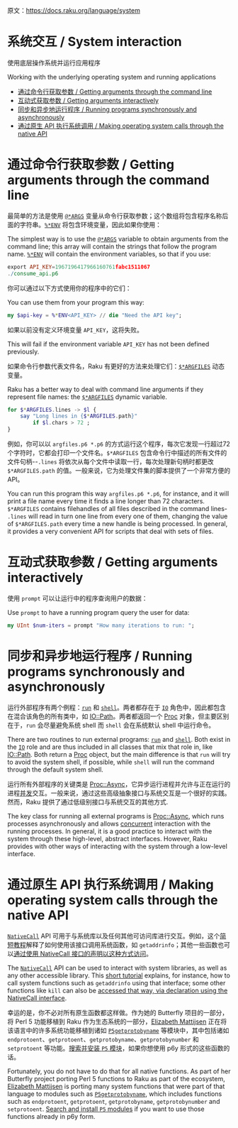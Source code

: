 原文：https://docs.raku.org/language/system

# 系统交互 / System interaction

使用底层操作系统并运行应用程序

Working with the underlying operating system and running applications

<!-- MarkdownTOC -->

- [通过命令行获取参数 / Getting arguments through the command line](#%E9%80%9A%E8%BF%87%E5%91%BD%E4%BB%A4%E8%A1%8C%E8%8E%B7%E5%8F%96%E5%8F%82%E6%95%B0--getting-arguments-through-the-command-line)
- [互动式获取参数 / Getting arguments interactively](#%E4%BA%92%E5%8A%A8%E5%BC%8F%E8%8E%B7%E5%8F%96%E5%8F%82%E6%95%B0--getting-arguments-interactively)
- [同步和异步地运行程序 / Running programs synchronously and asynchronously](#%E5%90%8C%E6%AD%A5%E5%92%8C%E5%BC%82%E6%AD%A5%E5%9C%B0%E8%BF%90%E8%A1%8C%E7%A8%8B%E5%BA%8F--running-programs-synchronously-and-asynchronously)
- [通过原生 API 执行系统调用 / Making operating system calls through the native API](#%E9%80%9A%E8%BF%87%E5%8E%9F%E7%94%9F-api-%E6%89%A7%E8%A1%8C%E7%B3%BB%E7%BB%9F%E8%B0%83%E7%94%A8--making-operating-system-calls-through-the-native-api)

<!-- /MarkdownTOC -->

<a id="%E9%80%9A%E8%BF%87%E5%91%BD%E4%BB%A4%E8%A1%8C%E8%8E%B7%E5%8F%96%E5%8F%82%E6%95%B0--getting-arguments-through-the-command-line"></a>
# 通过命令行获取参数 / Getting arguments through the command line

最简单的方法是使用 [`@*ARGS`](https://docs.raku.org/language/variables#%24%2AARGS) 变量从命令行获取参数；这个数组将包含程序名称后面的字符串。[`%*ENV`](https://docs.raku.org/language/variables#Runtime_environment) 将包含环境变量，因此如果你使用：

The simplest way is to use the [`@*ARGS`](https://docs.raku.org/language/variables#%24%2AARGS) variable to obtain arguments from the command line; this array will contain the strings that follow the program name. [`%*ENV`](https://docs.raku.org/language/variables#Runtime_environment) will contain the environment variables, so that if you use:

```Raku
export API_KEY=1967196417966160761fabc1511067
./consume_api.p6
```

你可以通过以下方式使用你的程序中的它们：

You can use them from your program this way:

```Raku
my $api-key = %*ENV<API_KEY> // die "Need the API key";
```

如果以前没有定义环境变量 `API_KEY`，这将失败。

This will fail if the environment variable `API_KEY` has not been defined previously.

如果命令行参数代表文件名，Raku 有更好的方法来处理它们：[`$*ARGFILES`](https://docs.raku.org/language/variables#%24%2AARGFILES) 动态变量。

Raku has a better way to deal with command line arguments if they represent file names: the [`$*ARGFILES`](https://docs.raku.org/language/variables#%24%2AARGFILES) dynamic variable.

```Raku
for $*ARGFILES.lines -> $l {
    say "Long lines in {$*ARGFILES.path}"
        if $l.chars > 72 ;
}
```

例如，你可以以 `argfiles.p6 *.p6` 的方式运行这个程序，每次它发现一行超过72个字符时，它都会打印一个文件名。`$*ARGFILES` 包含命令行中描述的所有文件的文件句柄--`.lines` 将依次从每个文件中读取一行，每次处理新句柄时都更改 `$*ARGFILES.path` 的值。一般来说，它为处理文件集的脚本提供了一个非常方便的 API。

You can run this program this way `argfiles.p6 *.p6`, for instance, and it will print a file name every time it finds a line longer than 72 characters. `$*ARGFILES` contains filehandles of all files described in the command lines- `.lines` will read in turn one line from every one of them, changing the value of `$*ARGFILES.path` every time a new handle is being processed. In general, it provides a very convenient API for scripts that deal with sets of files.

<a id="%E4%BA%92%E5%8A%A8%E5%BC%8F%E8%8E%B7%E5%8F%96%E5%8F%82%E6%95%B0--getting-arguments-interactively"></a>
# 互动式获取参数 / Getting arguments interactively

使用 `prompt` 可以让运行中的程序查询用户的数据：

Use `prompt` to have a running program query the user for data:

```Raku
my UInt $num-iters = prompt "How many iterations to run: ";
```

<a id="%E5%90%8C%E6%AD%A5%E5%92%8C%E5%BC%82%E6%AD%A5%E5%9C%B0%E8%BF%90%E8%A1%8C%E7%A8%8B%E5%BA%8F--running-programs-synchronously-and-asynchronously"></a>
# 同步和异步地运行程序 / Running programs synchronously and asynchronously

运行外部程序有两个例程：[`run`](https://docs.raku.org/routine/run) 和 [`shell`](https://docs.raku.org/routine/shell)。两者都存在于 [`IO`](https://docs.raku.org/type/IO) 角色中，因此都包含在混合该角色的所有类中，如 [IO::Path](https://docs.raku.org/type/IO::Path)。两者都返回一个 [Proc](https://docs.raku.org/type/Proc) 对象，但主要区别在于，`run` 会尽量避免系统 shell 而 `shell` 会在系统默认 shell 中运行命令。

There are two routines to run external programs: [`run`](https://docs.raku.org/routine/run) and [`shell`](https://docs.raku.org/routine/shell). Both exist in the [`IO`](https://docs.raku.org/type/IO) role and are thus included in all classes that mix that role in, like [IO::Path](https://docs.raku.org/type/IO::Path). Both return a [Proc](https://docs.raku.org/type/Proc) object, but the main difference is that `run` will try to avoid the system shell, if possible, while `shell` will run the command through the default system shell.

运行所有外部程序的关键类是 [Proc::Async](https://docs.raku.org/type/Proc::Async)，它异步运行进程并允许与正在运行的进程[并发](https://docs.raku.org/language/concurrency#Proc::Async)交互。一般来说，通过这些高级抽象接口与系统交互是一个很好的实践。然而，Raku 提供了通过低级别接口与系统交互的其他方式.

The key class for running all external programs is [Proc::Async](https://docs.raku.org/type/Proc::Async), which runs processes asynchronously and allows [concurrent](https://docs.raku.org/language/concurrency#Proc::Async) interaction with the running processes. In general, it is a good practice to interact with the system through these high-level, abstract interfaces. However, Raku provides with other ways of interacting with the system through a low-level interface.

<a id="%E9%80%9A%E8%BF%87%E5%8E%9F%E7%94%9F-api-%E6%89%A7%E8%A1%8C%E7%B3%BB%E7%BB%9F%E8%B0%83%E7%94%A8--making-operating-system-calls-through-the-native-api"></a>
# 通过原生 API 执行系统调用 / Making operating system calls through the native API

[`NativeCall`](https://docs.raku.org/language/nativecall) API 可用于与系统库以及任何其他可访问库进行交互。例如，这个[简短教程](https://docs.raku.org/language/nativecall#Short_tutorial_on_calling_a_C_function)解释了如何使用该接口调用系统函数，如 `getaddrinfo`；其他一些函数也可以[通过使用 NativeCall 接口的声明以这种方式访问](https://docs.raku.org/language/5to6-perlfunc#kill)。

The [`NativeCall`](https://docs.raku.org/language/nativecall) API can be used to interact with system libraries, as well as any other accessible library. This [short tutorial](https://docs.raku.org/language/nativecall#Short_tutorial_on_calling_a_C_function) explains, for instance, how to call system functions such as `getaddrinfo` using that interface; some other functions like `kill` can also be [accessed that way, via declaration using the NativeCall interface](https://docs.raku.org/language/5to6-perlfunc#kill).

幸运的是，你不必对所有原生函数都这样做。作为她的 Butterfly 项目的一部分，将 Perl 5 功能移植到 Raku 作为生态系统的一部分，[Elizabeth Mattijsen](https://github.com/lizmat) 正在将该语言中的许多系统功能移植到诸如 [`P5getprotobyname`](https://github.com/lizmat/P5getprotobyname) 等模块中，其中包括诸如`endprotoent`、`getprotoent`、`getprotobyname`、`getprotobynumber` 和 `setprotoent` 等功能。[搜索并安装 `P5` 模块](https://modules.perl6.org/search/?q=p5)，如果你想使用 p6y 形式的这些函数的话。

Fortunately, you do not have to do that for all native functions. As part of her Butterfly project porting Perl 5 functions to Raku as part of the ecosystem, [Elizabeth Mattijsen](https://github.com/lizmat) is porting many system functions that were part of that language to modules such as [`P5getprotobyname`](https://github.com/lizmat/P5getprotobyname), which includes functions such as `endprotoent`, `getprotoent`, `getprotobyname`, `getprotobynumber` and `setprotoent`. [Search and install `P5` modules](https://modules.perl6.org/search/?q=p5) if you want to use those functions already in p6y form.
